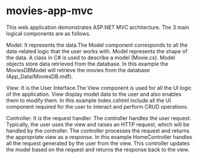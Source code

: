 # movies-app-mvc

This web application demonstrates ASP.NET MVC architecture. The 3 main logical components are as follows.

Model: It represents the data.The Model component corresponds to all the data-related logic that the user works with. Model represents the shape of the data. 
A class in C# is used to describe a model (Movie.cs). Model objects store data retrieved from the database. 
In this example the MoviesDBModel will retrieve the movies from the database (App_Data/MoviesDB.mdf).

View: It is the User Interface.The View component is used for all the UI logic of the application. View display model data to the user and also enables them to modify them.
In this example Index.cshtml include all the UI component required for the user to interact and perform CRUD operations. 

Controller: It is the request handler. The controller handles the user request. Typically, the user uses the view and raises an HTTP request, which will be handled by the controller. 
The controller processes the request and returns the appropriate view as a response. In this example HomeController handles all the request generated by the user from the view. 
This controller updates the model based on the request and returns the response back to the view.




